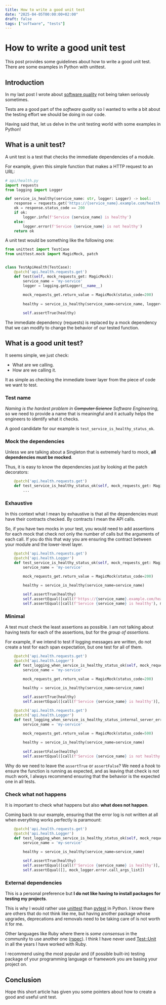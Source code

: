 ```yaml
---
title: How to write a good unit test
date: "2025-04-05T00:00:00+02:00"
draft: false
tags: ["software", "tests"]
---
```


# How to write a good unit test
This post provides some guidelines about how to write a good unit test.
There are some examples in Python with unittest.

## Introduction
In my last post I wrote about
[software quality](/blog/2025/03/software-quality-is-not-negotiable/)
not being taken seriously sometimes.

Tests are a good part of the *software quality* so I wanted to write a bit
about the testing effort we should be doing in our code.

Having said that, let us delve in the unit testing world with some examples in Python!

## What is a unit test?
A unit test is a test that checks the immediate dependencies of a module.

For example, given this simple function that makes a HTTP request to an URL:

```python
# api/health.py
import requests
from logging import Logger

def service_is_healthy(service_name: str, logger: Logger) -> bool:
    response = requests.get('https://{service_name}.example.com/health')
    ok = response.status_code == 200
    if ok:
        logger.info(f'Service {service_name} is healthy')
    else:
        logger.error(f'Service {service_name} is not healthy')
    return ok

```

A unit test would be something like the following one:

```python
from unittest import TestCase
from unittest.mock import MagicMock, patch


class TestApiHealth(TestCase):
    @patch('api.health.requests.get')
    def test(self, mock_requests_get: MagicMock):
        service_name = 'my-service'
        logger = logging.getLogger(__name__)
        
        mock_requests_get.return_value = MagicMock(status_code=200)
        
        healthy = service_is_healthy(service_name=service_name, logger=logger)

        self.assertTrue(healthy)
```

The immediate dependency (requests) is replaced by a mock dependency that we can modify
to change the behavior of our tested function.

## What is a good unit test?
It seems simple, we just check:

- What are we calling.
- How are we calling it.

It as simple as checking the immediate lower layer from the piece of code we want to test.

### Test name
*Naming is the hardest problem in ~~Computer Science~~ Software Engineering*, so we need
to provide a name that is meaningful and it actually helps the engineers to identify what
it checks.

A good candidate for our example is `test_service_is_healthy_status_ok`.

### Mock the dependencies
Unless we are talking about a Singleton that is extremely hard to mock,
**all dependencies must be mocked**.

Thus, it is easy to know the dependencies just by looking at the patch decorators:

```python
    @patch('api.health.requests.get')
    def test_service_is_healthy_status_ok(self, mock_requests_get: MagicMock, mock_logger: MagicMock):
        ...
```

### Exhaustive
In this context what I mean by exhaustive is that all the dependencies must have their
contracts checked. By contracts I mean the API calls.

So, if you have two mocks in your test, you would need to add assertions for each mock that check
not only the number of calls but the arguments of each call. If you do this that way you are ensuring
the contract between your module and the lower-level layer.

```python
    @patch('api.health.requests.get')
    @patch('api.health.Logger')
    def test_service_is_healthy_status_ok(self, mock_requests_get: MagicMock, mock_logger: MagicMock):
        service_name = 'my-service'

        mock_requests_get.return_value = MagicMock(status_code=200)

        healthy = service_is_healthy(service_name=service_name)
        
        self.assertTrue(healthy)
        self.assertEqual([call(f'https://{service_name}.example.com/health')], mock_requests_get.call_args_list)
        self.assertEqual([call(f'Service {service_name} is healthy'), mock_logger.info.call_args_list]) 
```

### Minimal
A test must check the least assertions as possible. I am not talking about having tests
for each of the assertions, but for the *group of assertions*.

For example, if we intend to test if logging messages are written, do not create
a test for each span expectation, but one test for all of them.

```python
    @patch('api.health.requests.get')
    @patch('api.health.Logger')
    def test_logging_when_service_is_healthy_status_ok(self, mock_requests_get: MagicMock, mock_logger: MagicMock):
        service_name = 'my-service'

        mock_requests_get.return_value = MagicMock(status_code=200)

        healthy = service_is_healthy(service_name=service_name)
        
        self.assertTrue(healthy)
        self.assertEqual([call(f'Service {service_name} is healthy')], mock_logger.info.call_args_list]) 
```

```python
    @patch('api.health.requests.get')
    @patch('api.health.Logger')
    def test_logging_when_service_is_healthy_status_internal_server_error(self, mock_requests_get: MagicMock, mock_logger: MagicMock):
        service_name = 'my-service'

        mock_requests_get.return_value = MagicMock(status_code=500)
        
        healthy = service_is_healthy(service_name=service_name)
        
        self.assertFalse(healthy)
        self.assertEqual([call(f'Service {service_name} is not healthy')], mock_logger.error.call_args_list]) 
```

Why do we need to leave the `assertTrue` or `assertFalse`? We need a *hook* to ensure the function is running as expected, and as leaving
that check is not much work, I always recommend ensuring that the behavior is the expected one in all tests.

### Check what not happens
It is important to check what happens but also **what does not happen**.

Coming back to our example, ensuring that the error log is not written at all when everything works perfectly is paramount:

```python
    @patch('api.health.requests.get')
    @patch('api.health.Logger')
    def test_logging_when_service_is_healthy_status_ok(self, mock_requests_get: MagicMock, mock_logger: MagicMock):
        service_name = 'my-service'

        healthy = service_is_healthy(service_name=service_name)
        
        self.assertTrue(healthy)
        self.assertEqual([call(f'Service {service_name} is healthy')], mock_logger.info.call_args_list]) 
        self.assertEqual([], mock_logger.error.call_args_list]) 
```

### External dependencies
This is a personal preference but **I do not like having to install packages for testing my projects**.

This is why I would rather use [unittest](https://docs.python.org/3/library/unittest.html) than
[pytest](https://docs.pytest.org/en/stable/) in Python. I know there are others that do not think
like me, but having another package whose upgrades, deprecations and removals need to be taking
care of is not worth it for me.

Other languages like Ruby where there is *some consensus*
in the community to use another one ([rspec](https://rspec.info/)). I think I have never used
[Test::Unit](https://ruby-doc.org/stdlib-3.1.0/libdoc/test-unit/rdoc/Test/Unit.html) in all
the years I have worked with Ruby.

I recommend using the most popular and (if possible built-in) testing package of your
programming language or framework you are basing your project on.

## Conclusion
Hope this short article has given you some pointers about how to create a good and useful unit test.
